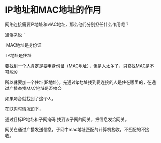# IP地址和MAC地址的作用



网络连接需要IP地址和MAC地址，那么他们分别担任什么作用呢？



通俗来说：

​	MAC地址是身份证

​	IP地址是住址



要找到一个人肯定是要用身份证（MAC地址），但是人太多了，只查找MAC是不可能的

所以就要加一个住址(IP地址)，先通过ip地址找到要连接的人是住在哪里的，在通过广播查找MAC地址是否吻合

如果吻合就找到了这个人。



在联网时情况如下，

通过目标IP地址和子网掩码 找到该子网的网关，把信息发给网关。

网关在通过广播发送信息，子网中mac地址匹配的计算机接收，不匹配的不接收。

